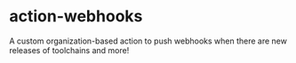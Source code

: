 # action-webhooks
A custom organization-based action to push webhooks when there are new releases of toolchains and more!
